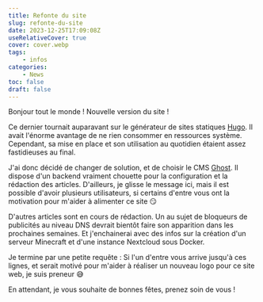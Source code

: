 ```yaml
---
title: Refonte du site
slug: refonte-du-site
date: 2023-12-25T17:09:08Z
useRelativeCover: true
cover: cover.webp
tags:
    - infos
categories:
    - News
toc: false
draft: false
---
```


Bonjour tout le monde ! Nouvelle version du site !

Ce dernier tournait auparavant sur le générateur de sites statiques [Hugo](https://gohugo.io/).
Il avait l'énorme avantage de ne rien consommer en ressources système. Cependant,
sa mise en place et son utilisation au quotidien étaient assez fastidieuses au final.

J'ai donc décidé de changer de solution, et de choisir le CMS [Ghost](https://ghost.org/).
Il dispose d'un backend vraiment chouette pour la configuration et la rédaction
des articles. D'ailleurs, je glisse le message ici, mais il est possible d'avoir
plusieurs utilisateurs, si certains d'entre vous ont la motivation pour m'aider
à alimenter ce site :smirk:

D'autres articles sont en cours de rédaction. Un au sujet de bloqueurs de publicités
au niveau DNS devrait bientôt faire son apparition dans les prochaines semaines.
Et j'enchainerai avec des infos sur la création d'un serveur Minecraft et d'une
instance Nextcloud sous Docker.

Je termine par une petite requête : Si l'un d'entre vous arrive jusqu'à ces lignes,
et serait motivé pour m'aider à réaliser un nouveau logo pour ce site web, je suis
preneur :sweat_smile:

En attendant, je vous souhaite de bonnes fêtes, prenez soin de vous !
